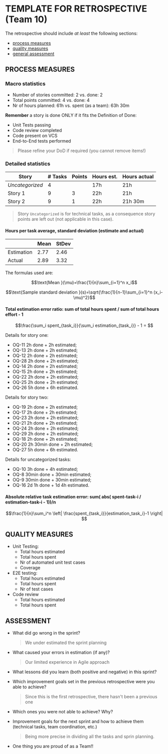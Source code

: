 TEMPLATE FOR RETROSPECTIVE (Team 10)
=====================================

The retrospective should include _at least_ the following
sections:

- [process measures](#process-measures)
- [quality measures](#quality-measures)
- [general assessment](#assessment)

## PROCESS MEASURES

### Macro statistics

- Number of stories committed: 2 vs. done: 2
- Total points committed: 4 vs. done: 4
- Nr of hours planned: 61h vs. spent (as a team): 63h 30m

**Remember** a story is done ONLY if it fits the Definition of Done:
 
- Unit Tests passing
- Code review completed
- Code present on VCS
- End-to-End tests performed

> Please refine your DoD if required (you cannot remove items!) 

### Detailed statistics

| Story  | # Tasks | Points | Hours est. | Hours actual |
|--------|---------|--------|------------|--------------|
| _Uncategorized_   |     4    |       |     17h       |    21h          |
| Story 1     |    9     |    3    |   22h         |        21h      |  
| Story 2     |    9     |    1    |   22h         |        21h 30m      |  

> Story `Uncategorized` is for technical tasks, as a consequence story points are left out (not applicable in this case).

#### Hours per task average, standard deviation (estimate and actual)

|            | Mean | StDev |
|------------|------|-------|
| Estimation |  2.77    |   2.46    | 
| Actual     |   2.89   |   3.32   |

The formulas used are:

$$\text{Mean }(\mu)=\frac{1}{n}\sum_{i=1}^n x_i$$

$$\text{Sample standard deviation }(s)=\sqrt{\frac{1}{n-1}\sum_{i=1}^n (x_i-\mu)^2}$$

#### Total estimation error ratio: sum of total hours spent / sum of total hours effort - 1

$$\frac{\sum_i spent_{task_i}}{\sum_i estimation_{task_i}} - 1 = $$

Details for story one:
- OQ-11 2h done + 2h estimated;
- OQ-13 2h done + 2h estimated;
- OQ-12 2h done + 2h estimated;
- OQ-28 2h done + 2h estimated;
- OQ-14 2h done + 2h estimated;
- OQ-15 2h done + 2h estimated;
- OQ-22 2h done + 2h estimated;
- OQ-25 2h done + 2h estimated;
- OQ-26 5h done + 6h estimated.

Details for story two:
- OQ-19 2h done + 2h estimated;
- OQ-17 2h done + 2h estimated;
- OQ-23 2h done + 2h estimated;
- OQ-21 2h done + 2h estimated;
- OQ-24 2h done + 2h estimated;
- OQ-29 2h done + 2h estimated;
- OQ-18 2h done + 2h estimated;
- OQ-20 2h 30min done + 2h estimated;
- OQ-27 5h done + 6h estimated.

Details for uncategorized tasks:
- OQ-10 3h done + 4h estimated;
- OQ-8 30min done + 30min estimated;
- OQ-9 30min done + 30min estimated;
- OQ-16 2d 1h done + 1d 4h estimated.
    
#### Absolute relative task estimation error: sum( abs( spent-task-i / estimation-task-i - 1))/n

$$\frac{1}{n}\sum_i^n \left| \frac{spent_{task_i}}{estimation_task_i}-1 \right| $$
  
## QUALITY MEASURES 

- Unit Testing:
  - Total hours estimated
  - Total hours spent
  - Nr of automated unit test cases 
  - Coverage
- E2E testing:
  - Total hours estimated
  - Total hours spent
  - Nr of test cases
- Code review 
  - Total hours estimated 
  - Total hours spent
  


## ASSESSMENT

- What did go wrong in the sprint?
  > We under estimated the sprint planning

- What caused your errors in estimation (if any)?
  > Our limited experience in Agile approach

- What lessons did you learn (both positive and negative) in this sprint?
  >
- Which improvement goals set in the previous retrospective were you able to achieve? 
  > Since this is the first retrospective, there hasn't been a previous one 
- Which ones you were not able to achieve? Why?
  >
- Improvement goals for the next sprint and how to achieve them (technical tasks, team coordination, etc.)

  > Being more precise in dividing all the tasks and sprin planning.

- One thing you are proud of as a Team!!
  >